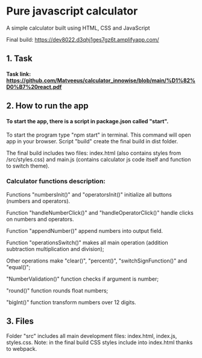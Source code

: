 # Pure javascript calculator
A simple calculator built using HTML, CSS and JavaScript

Final build: https://dev8022.d3qhj1ges7gz6t.amplifyapp.com/


## 1. Task
#### Task link: https://github.com/Matveeus/calculator_innowise/blob/main/%D1%82%D0%B7%20react.pdf

## 2. How to run the app
#### To start the app, there is a script in package.json called "start". 
To start the program type "npm start" in terminal. This command will open app in your browser.
Script "build" create the final build in dist folder.

The final build includes two files: index.html (also contains styles from /src/styles.css) and main.js (contains calculator js code itself and function to switch theme).

### Calculator functions description:
Functions "numbersInit()" and "operatorsInit()" initialize all buttons (numbers and operators).

Function "handleNumberClick()" and "handleOperatorClick()" handle clicks on numbers and operators.

Function "appendNumber()" append numbers into output field.

Function "operationsSwitch()" makes all main operation (addition subtraction multiplication and division);

Other operations make "clear()", "percent()", "switchSignFunction()" and "equal()";

"NumberValidation()" function checks if argument is number;

"round()" function rounds float numbers;

"bigInt()" function transform numbers over 12 digits.

## 3. Files
Folder "src" includes all main development files: index.html, index.js, styles.css. Note: in the final build CSS styles include into index.html thanks to webpack.
